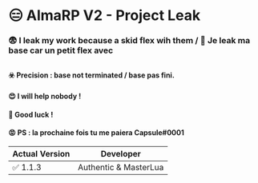 

# 😑 AlmaRP V2 - Project Leak
### 😨 I leak my work because a skid flex wih them / 🔎 Je leak ma base car un petit flex avec
## 
#### ☣️ Precision : base not terminated / base pas fini.
#### 😍 I will help nobody !
#### 🙋 Good luck !
#### 😡  PS : la prochaine fois tu me paiera **Capsule#0001**

| Actual Version | Developer |
| ------- | ------------------ |
| :white_check_mark: 1.1.3 | Authentic & MasterLua |
